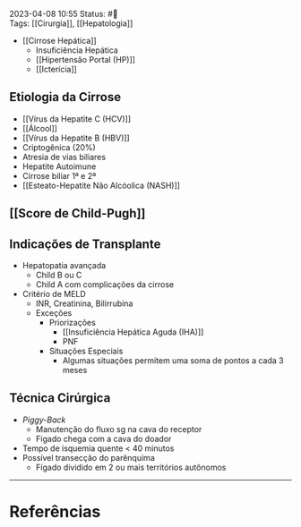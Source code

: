 2023-04-08 10:55
Status: #🌱   
Tags: [[Cirurgia]], [[Hepatologia]]
<br/>
- [[Cirrose Hepática]]
	- Insuficiência Hepática
	- [[Hipertensão Portal (HP)]]
	- [[Icterícia]]
## Etiologia da Cirrose
- [[Vírus da Hepatite C (HCV)]]
- [[Álcool]]
- [[Vírus da Hepatite B (HBV)]]
- Criptogênica (20%)
- Atresia de vias biliares
- Hepatite Autoimune
- Cirrose biliar 1ª e 2ª
- [[Esteato-Hepatite Não Alcóolica (NASH)]]
## [[Score de Child-Pugh]]
## Indicações de Transplante
- Hepatopatia avançada
	- Child B ou C
	- Child A com complicações da cirrose
- Critério de MELD
	- INR, Creatinina, Bilirrubina
	- Exceções
		- Priorizações
			- [[Insuficiência Hepática Aguda (IHA)]]
			- PNF
		- Situações Especiais
			- Algumas situações permitem uma soma de pontos a cada 3 meses
## Técnica Cirúrgica
- _Piggy-Back_
	- Manutenção do fluxo sg na cava do receptor
	- Figado chega com a cava do doador
- Tempo de isquemia quente < 40 minutos
- Possível transecção do parênquima
	- Fígado dividido em 2 ou mais territórios autônomos
____
# Referências

